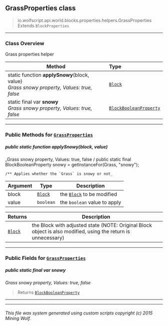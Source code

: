 ## GrassProperties __class__

>io.wolfscript.api.world.blocks.properties.helpers.GrassProperties
>Extends `BlockProperties`

---

### Class Overview

Grass properties helper

Method | Type   
--- | :--- 
static function __applySnowy__(block, value) <br> _Grass snowy property, Values: true, false_ | [`Block`](..\..\Block.md)
static final var __snowy__ <br> _Grass snowy property, Values: true, false_ | [`BlockBooleanProperty`](..\BlockBooleanProperty.md)



---


### Public Methods for [`GrassProperties`](GrassProperties.md)

##### <a id='applysnowy'></a>public static function __applySnowy__(block, value)

_Grass snowy property, Values: true, false /
    public static final BlockBooleanProperty snowy = getInstanceFor(Grass, "snowy");

    /** Applies whether the `Grass` is snowy or not_

Argument | Type | Description  
--- | --- | --- 
block | [`Block`](..\..\Block.md) | the [`Block`](..\..\Block.md) to be modified
value | `boolean` | the `boolean` value to apply

Returns | Description
--- | --- 
[`Block`](..\..\Block.md) | the Block with adjusted state (NOTE: Original Block object is also modified, using the return is unnecessary)


---

### Public Fields for [`GrassProperties`](GrassProperties.md)

##### <a id='snowy'></a>public static final var __snowy__

_Grass snowy property, Values: true, false_

>Returns
>  [`BlockBooleanProperty`](..\BlockBooleanProperty.md)

---
---


###### This file was system generated using custom scripts copyright (c) 2015 Mining Wolf.
	

